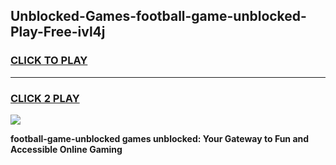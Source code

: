 
## Unblocked-Games-football-game-unblocked-Play-Free-ivl4j
<h3>
<a href="https://premium76.site?title=football-game-unblocked&ref=23A">CLICK TO PLAY</a></h3>
<hr>

<h3>
<a href="https://premium76.site?title=football-game-unblocked&ref=23A">CLICK 2 PLAY</a>
  
</h3>

<a href="https://premium76.site?title=football-game-unblocked&ref=23A"><img src="https://clearcache.store/games.png"></a>


**football-game-unblocked games unblocked: Your Gateway to Fun and Accessible Online Gaming**
